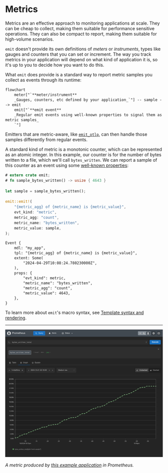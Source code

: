 # Metrics

Metrics are an effective approach to monitoring applications at scale. They can be cheap to collect, making them suitable for performance sensitive operations. They can also be compact to report, making them suitable for high-volume scenarios.

`emit` doesn't provide its own definitions of _meters_ or _instruments_, types like gauges and counters that you can set or increment. The way you track metrics in your application will depend on what kind of application it is, so it's up to you to decide how you want to do this.

What `emit` does provide is a standard way to report metric samples you collect as events through its runtime:

```mermaid
flowchart
    meter["`**meter/instrument**
    _Gauges, counters, etc defined by your application_`"] -- sample --> emit
    emit["`**emit event**
    _Regular emit events using well-known properties to signal them as metric samples_
    `"]
```

Emitters that are metric-aware, like [`emit_otlp`](../emitting-events/otlp.md), can then handle those samples differently from regular events.

A standard kind of metric is a monotonic counter, which can be represented as an atomic integer. In this example, our counter is for the number of bytes written to a file, which we'll call `bytes_written`. We can report a sample of this counter as an event using some [well-known properties](./metrics/data-model.md):

```rust
# extern crate emit;
# fn sample_bytes_written() -> usize { 4643 }

let sample = sample_bytes_written();

emit::emit!(
    "{metric_agg} of {metric_name} is {metric_value}",
    evt_kind: "metric",
    metric_agg: "count",
    metric_name: "bytes_written",
    metric_value: sample,
);
```


```text
Event {
    mdl: "my_app",
    tpl: "{metric_agg} of {metric_name} is {metric_value}",
    extent: Some(
        "2024-04-29T10:08:24.780230000Z",
    ),
    props: {
        "evt_kind": metric,
        "metric_name": "bytes_written",
        "metric_agg": "count",
        "metric_value": 4643,
    },
}
```

To learn more about `emit`'s macro syntax, see [Template syntax and rendering](../reference/templates.md).

-----

![an example metric in Prometheus](../asset/metric-prometheus.png)

_A metric produced by [this example application](https://github.com/emit-rs/emit/tree/main/examples/metric_prometheus) in Prometheus._
